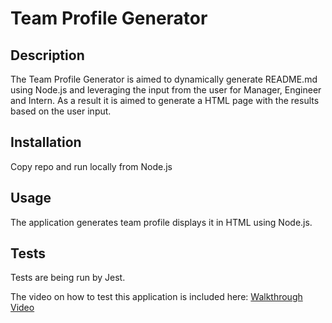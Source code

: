 # Team Profile Generator

## Description

The Team Profile Generator is aimed to dynamically generate README.md using Node.js and leveraging the input from the user for Manager, Engineer and Intern. As a result it is aimed to generate a HTML page with the results based on the user input.

## Installation 

Copy repo and run locally from Node.js

## Usage

The application generates team profile displays it in HTML using Node.js.

## Tests

Tests are being run by Jest.

The video on how to test this application is included here: 
[Walkthrough Video](https://drive.google.com/open?id=1E-uZk3XsUySBKAqDrTO0VwS16kxqygkP)

